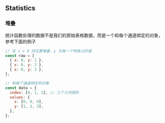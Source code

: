 ## Statistics

### 堆叠

统计函数处理的数据不是我们的原始表格数据，而是一个和每个通道绑定的对象，参考下面的例子

```javascript
// 在 x = 0 的位置堆叠，y 为每一个种类占的值
const raw = [
  { x: 0, y: 1 },
  { x: 0, y: 2 },
  { x: 0, y: 3 },
];

// 和每个通道绑定的对象
const data = {
  index: [0, 1, 2], // 三个几何图形
  values: {
    x: [0, 0, 0],
    y: [1, 2, 3],
  },
};
```
